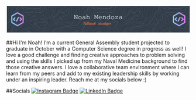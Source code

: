 ![Header](./github-header-image.png)

##Hi I'm Noah!
I’m a current General Assembly student projected to graduate in October with a Computer Science degree in progress as well! I love a good challenge and finding creative approaches to problem solving and using the skills I picked up from my Naval Medicine background to find those creative answers. I love a collaborative team environment where I can learn from my peers and add to my existing leadership skills by working under an inspiring leader. Reach me at my socials below :) 

##Socials
[![Instagram Badge](https://img.shields.io/badge/Instagram-Profile-informational?style=flat&logo=instagram&logoColor=white&color=1CA2F1)]((https://instagram.com/afternoondozer?igshid=MmIzYWVlNDQ5Yg==))
[![LinkedIn Badge](https://img.shields.io/badge/LinkedIn-Profile-informational?style=flat&logo=linkedin&logoColor=white&color=0D76A8)]((https://www.linkedin.com/in/noah-mendoza-7668aa118/))




<!--
**noahD0zer/noahD0zer** is a ✨ _special_ ✨ repository because its `README.md` (this file) appears on your GitHub profile.

Here are some ideas to get you started:

- 🔭 I’m currently working on ...
- 🌱 I’m currently learning ...
- 👯 I’m looking to collaborate on ...
- 🤔 I’m looking for help with ...
- 💬 Ask me about ...
- 📫 How to reach me: ...
- 😄 Pronouns: ...
- ⚡ Fun fact: ...
-->

